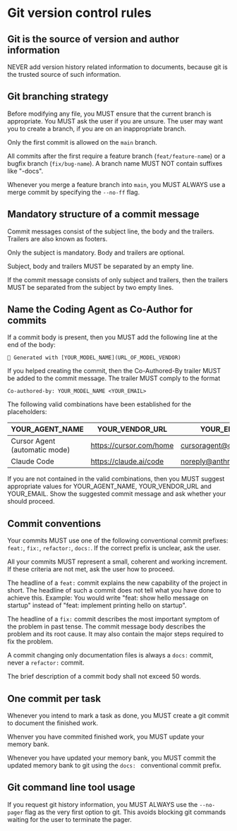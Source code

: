# Git version control rules

## Git is the source of version and author information

NEVER add version history related information to documents, because git is the trusted source of such information.

## Git branching strategy

Before modifying any file, you MUST ensure that the current branch is appropriate. You MUST ask the user if you are unsure. The user may want you to create a branch, if you are on an inappropriate branch.

Only the first commit is allowed on the `main` branch.

All commits after the first require a feature branch (`feat/feature-name`) or a bugfix branch (`fix/bug-name`). A branch name MUST NOT contain suffixes like "-docs".

Whenever you merge a feature branch into `main`, you MUST ALWAYS use a merge commit by specifying the `--no-ff` flag.

## Mandatory structure of a commit message

Commit messages consist of the subject line, the body and the trailers. Trailers are also known as footers.

Only the subject is mandatory. Body and trailers are optional.

Subject, body and trailers MUST be separated by an empty line.

If the commit message consists of only subject and trailers, then the trailers MUST be separated from the subject by two empty lines.

## Name the Coding Agent as Co-Author for commits

If a commit body is present, then you MUST add the following line at the end of the body:

```text
🤖 Generated with [YOUR_MODEL_NAME](URL_OF_MODEL_VENDOR)
```

If you helped creating the commit, then the Co-Authored-By trailer MUST be added to the commit message. The trailer MUST comply to the format

```text
Co-authored-by: YOUR_MODEL_NAME <YOUR_EMAIL>
```

The following valid combinations have been established for the placeholders:

| YOUR_AGENT_NAME | YOUR_VENDOR_URL | YOUR_EMAIL |
| --- | --- | --- |
| Cursor Agent (automatic mode) | https://cursor.com/home | cursoragent@cursor.com |
| Claude Code | https://claude.ai/code | noreply@anthropic.com |

If you are not contained in the valid combinations, then you MUST suggest appropriate values for YOUR_AGENT_NAME, YOUR_VENDOR_URL and YOUR_EMAIL. Show the suggested commit message and ask whether your should proceed.

## Commit conventions

Your commits MUST use one of the following conventional commit prefixes: `feat:`, `fix:`, `refactor:`, `docs:`. If the correct prefix is unclear, ask the user.

All your commits MUST represent a small, coherent and working increment. If these criteria are not met, ask the user how to proceed.

The headline of a `feat:` commit explains the new capability of the project in short. The headline of such a commit does not tell what you have done to achieve this. Example: You would write "feat: show hello message on startup" instead of "feat: implement printing hello on startup".

The headline of a `fix:` commit describes the most important symptom of the problem in past tense. The commit message body describes the problem and its root cause. It may also contain the major steps required to fix the problem.

A commit changing only documentation files is always a `docs:` commit, never a `refactor:` commit.

The brief description of a commit body shall not exceed 50 words.

## One commit per task

Whenever you intend to mark a task as done, you MUST create a git commit to document the finished work.

Whenver you have commited finished work, you MUST update your memory bank.

Whenever you have updated your memory bank, you MUST commit the updated memory bank to git using the `docs: ` conventional commit prefix.

## Git command line tool usage

If you request git history information, you MUST ALWAYS use the `--no-pager` flag as the very first option to git. This avoids blocking git commands waiting for the user to terminate the pager.
